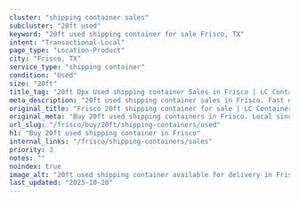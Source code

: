 ```yaml
---
cluster: "shipping container sales"
subcluster: "20ft used"
keyword: "20ft used shipping container for sale Frisco, TX"
intent: "Transactional-Local"
page_type: "Location-Product"
city: "Frisco, TX"
service_type: "shipping container"
condition: "Used"
size: "20ft"
title_tag: "20ft Dpx Used shipping container Sales in Frisco | LC Container"
meta_description: "20ft used shipping container sales in Frisco. Fast delivery, competitive pricing. Serving shipping containers area. Quote ID: NN2. Call (214) 524-4168 for your free quote today."
original_title: "Frisco 20ft shipping container for sale | LC Container"
original_meta: "Buy 20ft used shipping containers in Frisco. Local since 2003. New & used inventory. Fast delivery. Get your free quote — call (214) 524-4168 today."
url_slug: "/frisco/buy/20ft/shipping-containers/used"
h1: "Buy 20ft used shipping container in Frisco"
internal_links: "/frisco/shipping-containers/sales"
priority: 3
notes: ""
noindex: true
image_alt: "20ft used shipping container available for delivery in Frisco"
last_updated: "2025-10-20"
---
```


<!-- TODO: Add unique city/inventory copy, images, and internal links here. -->
